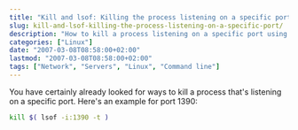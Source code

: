 ```yaml
---
title: "Kill and lsof: Killing the process listening on a specific port"
slug: kill-and-lsof-killing-the-process-listening-on-a-specific-port/
description: "How to kill a process listening on a specific port using lsof and kill commands in Linux"
categories: ["Linux"]
date: "2007-03-08T08:58:00+02:00"
lastmod: "2007-03-08T08:58:00+02:00"
tags: ["Network", "Servers", "Linux", "Command line"]
---
```


You have certainly already looked for ways to kill a process that's listening on a specific port. Here's an example for port 1390:

```bash
kill $( lsof -i:1390 -t )
```
